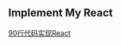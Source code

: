 ## Implement My React

[90行代码实现React](https://www.notion.so/90-React-361f5125b8a44569819a110ff9f0b5db)
